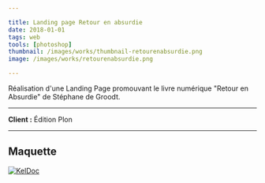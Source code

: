 ```yaml
---

title: Landing page Retour en absurdie
date: 2018-01-01
tags: web
tools: [photoshop]
thumbnail: /images/works/thumbnail-retourenabsurdie.png
image: /images/works/retourenabsurdie.png

---
```


Réalisation d'une Landing Page promouvant le livre numérique "Retour en Absurdie" de Stéphane de Groodt.

---

**Client :** Édition Plon

---

## Maquette

[![KelDoc](/images/works/retourenabsurdie.png)](/images/works/retourenabsurdie.png)
